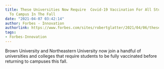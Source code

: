 ```yaml
---
title: These Universities Now Require  Covid-19 Vaccination For All Students Returning
  To Campus In The Fall
date: "2021-04-07 03:42:14"
author: Forbes - Innovation
authorlink: https://www.forbes.com/sites/robertglatter/2021/04/06/these-universities-now-require--covid-19-vaccination-for-all-students-returning-to-campus-in-the-fall/
tags:
- Forbes-Innovation
---
```

Brown University and Northeastern University now join a handful of universities and colleges that require students to be fully vaccinated before returning to campuses this fall.